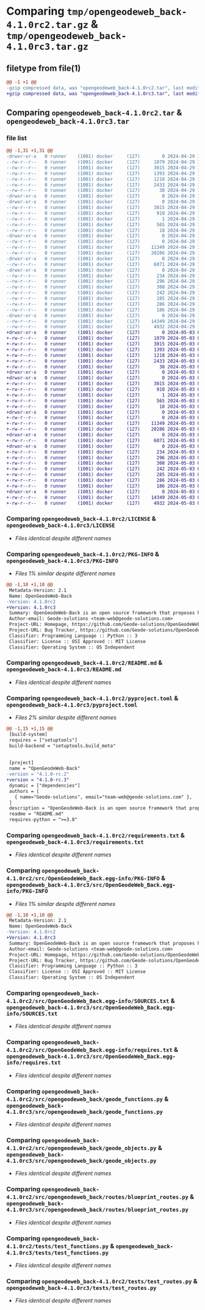 # Comparing `tmp/opengeodeweb_back-4.1.0rc2.tar.gz` & `tmp/opengeodeweb_back-4.1.0rc3.tar.gz`

## filetype from file(1)

```diff
@@ -1 +1 @@
-gzip compressed data, was "opengeodeweb_back-4.1.0rc2.tar", last modified: Mon Apr 29 13:06:01 2024, max compression
+gzip compressed data, was "opengeodeweb_back-4.1.0rc3.tar", last modified: Fri May  3 09:18:58 2024, max compression
```

## Comparing `opengeodeweb_back-4.1.0rc2.tar` & `opengeodeweb_back-4.1.0rc3.tar`

### file list

```diff
@@ -1,31 +1,31 @@
-drwxr-xr-x   0 runner    (1001) docker     (127)        0 2024-04-29 13:06:01.819586 opengeodeweb_back-4.1.0rc2/
--rw-r--r--   0 runner    (1001) docker     (127)     1079 2024-04-29 13:05:43.000000 opengeodeweb_back-4.1.0rc2/LICENSE
--rw-r--r--   0 runner    (1001) docker     (127)     3015 2024-04-29 13:06:01.819586 opengeodeweb_back-4.1.0rc2/PKG-INFO
--rw-r--r--   0 runner    (1001) docker     (127)     1393 2024-04-29 13:05:43.000000 opengeodeweb_back-4.1.0rc2/README.md
--rw-r--r--   0 runner    (1001) docker     (127)     1218 2024-04-29 13:05:49.000000 opengeodeweb_back-4.1.0rc2/pyproject.toml
--rw-r--r--   0 runner    (1001) docker     (127)     2433 2024-04-29 13:05:43.000000 opengeodeweb_back-4.1.0rc2/requirements.txt
--rw-r--r--   0 runner    (1001) docker     (127)       38 2024-04-29 13:06:01.819586 opengeodeweb_back-4.1.0rc2/setup.cfg
-drwxr-xr-x   0 runner    (1001) docker     (127)        0 2024-04-29 13:06:01.815586 opengeodeweb_back-4.1.0rc2/src/
-drwxr-xr-x   0 runner    (1001) docker     (127)        0 2024-04-29 13:06:01.819586 opengeodeweb_back-4.1.0rc2/src/OpenGeodeWeb_Back.egg-info/
--rw-r--r--   0 runner    (1001) docker     (127)     3015 2024-04-29 13:06:01.000000 opengeodeweb_back-4.1.0rc2/src/OpenGeodeWeb_Back.egg-info/PKG-INFO
--rw-r--r--   0 runner    (1001) docker     (127)      910 2024-04-29 13:06:01.000000 opengeodeweb_back-4.1.0rc2/src/OpenGeodeWeb_Back.egg-info/SOURCES.txt
--rw-r--r--   0 runner    (1001) docker     (127)        1 2024-04-29 13:06:01.000000 opengeodeweb_back-4.1.0rc2/src/OpenGeodeWeb_Back.egg-info/dependency_links.txt
--rw-r--r--   0 runner    (1001) docker     (127)      565 2024-04-29 13:06:01.000000 opengeodeweb_back-4.1.0rc2/src/OpenGeodeWeb_Back.egg-info/requires.txt
--rw-r--r--   0 runner    (1001) docker     (127)       18 2024-04-29 13:06:01.000000 opengeodeweb_back-4.1.0rc2/src/OpenGeodeWeb_Back.egg-info/top_level.txt
-drwxr-xr-x   0 runner    (1001) docker     (127)        0 2024-04-29 13:06:01.819586 opengeodeweb_back-4.1.0rc2/src/opengeodeweb_back/
--rw-r--r--   0 runner    (1001) docker     (127)        0 2024-04-29 13:05:43.000000 opengeodeweb_back-4.1.0rc2/src/opengeodeweb_back/__init__.py
--rw-r--r--   0 runner    (1001) docker     (127)    11349 2024-04-29 13:05:43.000000 opengeodeweb_back-4.1.0rc2/src/opengeodeweb_back/geode_functions.py
--rw-r--r--   0 runner    (1001) docker     (127)    20286 2024-04-29 13:05:43.000000 opengeodeweb_back-4.1.0rc2/src/opengeodeweb_back/geode_objects.py
-drwxr-xr-x   0 runner    (1001) docker     (127)        0 2024-04-29 13:06:01.819586 opengeodeweb_back-4.1.0rc2/src/opengeodeweb_back/routes/
--rw-r--r--   0 runner    (1001) docker     (127)     6071 2024-04-29 13:05:43.000000 opengeodeweb_back-4.1.0rc2/src/opengeodeweb_back/routes/blueprint_routes.py
-drwxr-xr-x   0 runner    (1001) docker     (127)        0 2024-04-29 13:06:01.819586 opengeodeweb_back-4.1.0rc2/src/opengeodeweb_back/routes/schemas/
--rw-r--r--   0 runner    (1001) docker     (127)      234 2024-04-29 13:05:43.000000 opengeodeweb_back-4.1.0rc2/src/opengeodeweb_back/routes/schemas/allowed_files.json
--rw-r--r--   0 runner    (1001) docker     (127)      296 2024-04-29 13:05:43.000000 opengeodeweb_back-4.1.0rc2/src/opengeodeweb_back/routes/schemas/allowed_objects.json
--rw-r--r--   0 runner    (1001) docker     (127)      308 2024-04-29 13:05:43.000000 opengeodeweb_back-4.1.0rc2/src/opengeodeweb_back/routes/schemas/geode_objects_and_output_extensions.json
--rw-r--r--   0 runner    (1001) docker     (127)      242 2024-04-29 13:05:43.000000 opengeodeweb_back-4.1.0rc2/src/opengeodeweb_back/routes/schemas/geographic_coordinate_systems.json
--rw-r--r--   0 runner    (1001) docker     (127)      285 2024-04-29 13:05:43.000000 opengeodeweb_back-4.1.0rc2/src/opengeodeweb_back/routes/schemas/inspect_file.json
--rw-r--r--   0 runner    (1001) docker     (127)      286 2024-04-29 13:05:43.000000 opengeodeweb_back-4.1.0rc2/src/opengeodeweb_back/routes/schemas/missing_files.json
--rw-r--r--   0 runner    (1001) docker     (127)      186 2024-04-29 13:05:43.000000 opengeodeweb_back-4.1.0rc2/src/opengeodeweb_back/routes/schemas/upload_file.json
-drwxr-xr-x   0 runner    (1001) docker     (127)        0 2024-04-29 13:06:01.819586 opengeodeweb_back-4.1.0rc2/tests/
--rw-r--r--   0 runner    (1001) docker     (127)    14349 2024-04-29 13:05:43.000000 opengeodeweb_back-4.1.0rc2/tests/test_functions.py
--rw-r--r--   0 runner    (1001) docker     (127)     4932 2024-04-29 13:05:43.000000 opengeodeweb_back-4.1.0rc2/tests/test_routes.py
+drwxr-xr-x   0 runner    (1001) docker     (127)        0 2024-05-03 09:18:58.566288 opengeodeweb_back-4.1.0rc3/
+-rw-r--r--   0 runner    (1001) docker     (127)     1079 2024-05-03 09:18:42.000000 opengeodeweb_back-4.1.0rc3/LICENSE
+-rw-r--r--   0 runner    (1001) docker     (127)     3015 2024-05-03 09:18:58.566288 opengeodeweb_back-4.1.0rc3/PKG-INFO
+-rw-r--r--   0 runner    (1001) docker     (127)     1393 2024-05-03 09:18:42.000000 opengeodeweb_back-4.1.0rc3/README.md
+-rw-r--r--   0 runner    (1001) docker     (127)     1218 2024-05-03 09:18:49.000000 opengeodeweb_back-4.1.0rc3/pyproject.toml
+-rw-r--r--   0 runner    (1001) docker     (127)     2433 2024-05-03 09:18:42.000000 opengeodeweb_back-4.1.0rc3/requirements.txt
+-rw-r--r--   0 runner    (1001) docker     (127)       38 2024-05-03 09:18:58.566288 opengeodeweb_back-4.1.0rc3/setup.cfg
+drwxr-xr-x   0 runner    (1001) docker     (127)        0 2024-05-03 09:18:58.562288 opengeodeweb_back-4.1.0rc3/src/
+drwxr-xr-x   0 runner    (1001) docker     (127)        0 2024-05-03 09:18:58.566288 opengeodeweb_back-4.1.0rc3/src/OpenGeodeWeb_Back.egg-info/
+-rw-r--r--   0 runner    (1001) docker     (127)     3015 2024-05-03 09:18:58.000000 opengeodeweb_back-4.1.0rc3/src/OpenGeodeWeb_Back.egg-info/PKG-INFO
+-rw-r--r--   0 runner    (1001) docker     (127)      910 2024-05-03 09:18:58.000000 opengeodeweb_back-4.1.0rc3/src/OpenGeodeWeb_Back.egg-info/SOURCES.txt
+-rw-r--r--   0 runner    (1001) docker     (127)        1 2024-05-03 09:18:58.000000 opengeodeweb_back-4.1.0rc3/src/OpenGeodeWeb_Back.egg-info/dependency_links.txt
+-rw-r--r--   0 runner    (1001) docker     (127)      565 2024-05-03 09:18:58.000000 opengeodeweb_back-4.1.0rc3/src/OpenGeodeWeb_Back.egg-info/requires.txt
+-rw-r--r--   0 runner    (1001) docker     (127)       18 2024-05-03 09:18:58.000000 opengeodeweb_back-4.1.0rc3/src/OpenGeodeWeb_Back.egg-info/top_level.txt
+drwxr-xr-x   0 runner    (1001) docker     (127)        0 2024-05-03 09:18:58.566288 opengeodeweb_back-4.1.0rc3/src/opengeodeweb_back/
+-rw-r--r--   0 runner    (1001) docker     (127)        0 2024-05-03 09:18:42.000000 opengeodeweb_back-4.1.0rc3/src/opengeodeweb_back/__init__.py
+-rw-r--r--   0 runner    (1001) docker     (127)    11349 2024-05-03 09:18:42.000000 opengeodeweb_back-4.1.0rc3/src/opengeodeweb_back/geode_functions.py
+-rw-r--r--   0 runner    (1001) docker     (127)    20286 2024-05-03 09:18:42.000000 opengeodeweb_back-4.1.0rc3/src/opengeodeweb_back/geode_objects.py
+drwxr-xr-x   0 runner    (1001) docker     (127)        0 2024-05-03 09:18:58.566288 opengeodeweb_back-4.1.0rc3/src/opengeodeweb_back/routes/
+-rw-r--r--   0 runner    (1001) docker     (127)     6071 2024-05-03 09:18:42.000000 opengeodeweb_back-4.1.0rc3/src/opengeodeweb_back/routes/blueprint_routes.py
+drwxr-xr-x   0 runner    (1001) docker     (127)        0 2024-05-03 09:18:58.566288 opengeodeweb_back-4.1.0rc3/src/opengeodeweb_back/routes/schemas/
+-rw-r--r--   0 runner    (1001) docker     (127)      234 2024-05-03 09:18:42.000000 opengeodeweb_back-4.1.0rc3/src/opengeodeweb_back/routes/schemas/allowed_files.json
+-rw-r--r--   0 runner    (1001) docker     (127)      296 2024-05-03 09:18:42.000000 opengeodeweb_back-4.1.0rc3/src/opengeodeweb_back/routes/schemas/allowed_objects.json
+-rw-r--r--   0 runner    (1001) docker     (127)      308 2024-05-03 09:18:42.000000 opengeodeweb_back-4.1.0rc3/src/opengeodeweb_back/routes/schemas/geode_objects_and_output_extensions.json
+-rw-r--r--   0 runner    (1001) docker     (127)      242 2024-05-03 09:18:42.000000 opengeodeweb_back-4.1.0rc3/src/opengeodeweb_back/routes/schemas/geographic_coordinate_systems.json
+-rw-r--r--   0 runner    (1001) docker     (127)      285 2024-05-03 09:18:42.000000 opengeodeweb_back-4.1.0rc3/src/opengeodeweb_back/routes/schemas/inspect_file.json
+-rw-r--r--   0 runner    (1001) docker     (127)      286 2024-05-03 09:18:42.000000 opengeodeweb_back-4.1.0rc3/src/opengeodeweb_back/routes/schemas/missing_files.json
+-rw-r--r--   0 runner    (1001) docker     (127)      186 2024-05-03 09:18:42.000000 opengeodeweb_back-4.1.0rc3/src/opengeodeweb_back/routes/schemas/upload_file.json
+drwxr-xr-x   0 runner    (1001) docker     (127)        0 2024-05-03 09:18:58.566288 opengeodeweb_back-4.1.0rc3/tests/
+-rw-r--r--   0 runner    (1001) docker     (127)    14349 2024-05-03 09:18:42.000000 opengeodeweb_back-4.1.0rc3/tests/test_functions.py
+-rw-r--r--   0 runner    (1001) docker     (127)     4932 2024-05-03 09:18:42.000000 opengeodeweb_back-4.1.0rc3/tests/test_routes.py
```

### Comparing `opengeodeweb_back-4.1.0rc2/LICENSE` & `opengeodeweb_back-4.1.0rc3/LICENSE`

 * *Files identical despite different names*

### Comparing `opengeodeweb_back-4.1.0rc2/PKG-INFO` & `opengeodeweb_back-4.1.0rc3/PKG-INFO`

 * *Files 1% similar despite different names*

```diff
@@ -1,10 +1,10 @@
 Metadata-Version: 2.1
 Name: OpenGeodeWeb-Back
-Version: 4.1.0rc2
+Version: 4.1.0rc3
 Summary: OpenGeodeWeb-Back is an open source framework that proposes handy python functions and wrappers for the OpenGeode ecosystem
 Author-email: Geode-solutions <team-web@geode-solutions.com>
 Project-URL: Homepage, https://github.com/Geode-solutions/OpenGeodeWeb-Back
 Project-URL: Bug Tracker, https://github.com/Geode-solutions/OpenGeodeWeb-Back/issues
 Classifier: Programming Language :: Python :: 3
 Classifier: License :: OSI Approved :: MIT License
 Classifier: Operating System :: OS Independent
```

### Comparing `opengeodeweb_back-4.1.0rc2/README.md` & `opengeodeweb_back-4.1.0rc3/README.md`

 * *Files identical despite different names*

### Comparing `opengeodeweb_back-4.1.0rc2/pyproject.toml` & `opengeodeweb_back-4.1.0rc3/pyproject.toml`

 * *Files 2% similar despite different names*

```diff
@@ -1,15 +1,15 @@
 [build-system]
 requires = ["setuptools"]
 build-backend = "setuptools.build_meta"
 
 
 [project]
 name = "OpenGeodeWeb-Back"
-version = "4.1.0-rc.2"
+version = "4.1.0-rc.3"
 dynamic = ["dependencies"]
 authors = [
   { name="Geode-solutions", email="team-web@geode-solutions.com" },
 ]
 description = "OpenGeodeWeb-Back is an open source framework that proposes handy python functions and wrappers for the OpenGeode ecosystem"
 readme = "README.md"
 requires-python = ">=3.8"
```

### Comparing `opengeodeweb_back-4.1.0rc2/requirements.txt` & `opengeodeweb_back-4.1.0rc3/requirements.txt`

 * *Files identical despite different names*

### Comparing `opengeodeweb_back-4.1.0rc2/src/OpenGeodeWeb_Back.egg-info/PKG-INFO` & `opengeodeweb_back-4.1.0rc3/src/OpenGeodeWeb_Back.egg-info/PKG-INFO`

 * *Files 1% similar despite different names*

```diff
@@ -1,10 +1,10 @@
 Metadata-Version: 2.1
 Name: OpenGeodeWeb-Back
-Version: 4.1.0rc2
+Version: 4.1.0rc3
 Summary: OpenGeodeWeb-Back is an open source framework that proposes handy python functions and wrappers for the OpenGeode ecosystem
 Author-email: Geode-solutions <team-web@geode-solutions.com>
 Project-URL: Homepage, https://github.com/Geode-solutions/OpenGeodeWeb-Back
 Project-URL: Bug Tracker, https://github.com/Geode-solutions/OpenGeodeWeb-Back/issues
 Classifier: Programming Language :: Python :: 3
 Classifier: License :: OSI Approved :: MIT License
 Classifier: Operating System :: OS Independent
```

### Comparing `opengeodeweb_back-4.1.0rc2/src/OpenGeodeWeb_Back.egg-info/SOURCES.txt` & `opengeodeweb_back-4.1.0rc3/src/OpenGeodeWeb_Back.egg-info/SOURCES.txt`

 * *Files identical despite different names*

### Comparing `opengeodeweb_back-4.1.0rc2/src/OpenGeodeWeb_Back.egg-info/requires.txt` & `opengeodeweb_back-4.1.0rc3/src/OpenGeodeWeb_Back.egg-info/requires.txt`

 * *Files identical despite different names*

### Comparing `opengeodeweb_back-4.1.0rc2/src/opengeodeweb_back/geode_functions.py` & `opengeodeweb_back-4.1.0rc3/src/opengeodeweb_back/geode_functions.py`

 * *Files identical despite different names*

### Comparing `opengeodeweb_back-4.1.0rc2/src/opengeodeweb_back/geode_objects.py` & `opengeodeweb_back-4.1.0rc3/src/opengeodeweb_back/geode_objects.py`

 * *Files identical despite different names*

### Comparing `opengeodeweb_back-4.1.0rc2/src/opengeodeweb_back/routes/blueprint_routes.py` & `opengeodeweb_back-4.1.0rc3/src/opengeodeweb_back/routes/blueprint_routes.py`

 * *Files identical despite different names*

### Comparing `opengeodeweb_back-4.1.0rc2/tests/test_functions.py` & `opengeodeweb_back-4.1.0rc3/tests/test_functions.py`

 * *Files identical despite different names*

### Comparing `opengeodeweb_back-4.1.0rc2/tests/test_routes.py` & `opengeodeweb_back-4.1.0rc3/tests/test_routes.py`

 * *Files identical despite different names*

